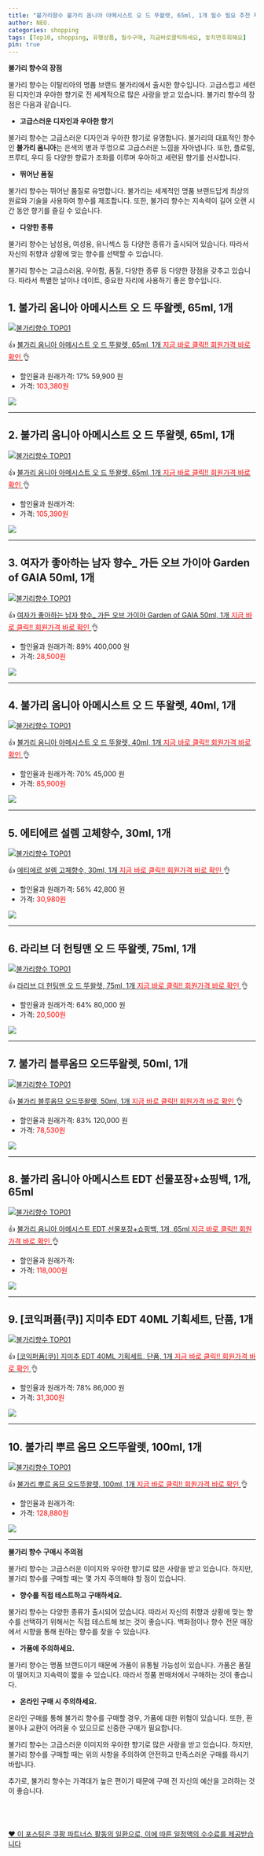 ```yaml
---
title: "불가리향수 불가리 옴니아 아메시스트 오 드 뚜왈렛, 65ml, 1개 필수 필요 추천 제품 비교 최저 가격 비교 장점 구매 후기 구매평"
author: NEO.
categories: shopping
tags: [Top10, shopping, 유행상품, 필수구매, 지금바로클릭하세요, 놓치면후회해요]
pin: true
---
```

**불가리 향수의 장점**

불가리 향수는 이탈리아의 명품 브랜드 불가리에서 출시한 향수입니다. 고급스럽고 세련된 디자인과 우아한 향기로 전 세계적으로 많은 사랑을 받고 있습니다. 불가리 향수의 장점은 다음과 같습니다.

* **고급스러운 디자인과 우아한 향기**

불가리 향수는 고급스러운 디자인과 우아한 향기로 유명합니다. 불가리의 대표적인 향수인 **불가리 옴니아**는 은색의 병과 뚜껑으로 고급스러운 느낌을 자아냅니다. 또한, 플로럴, 프루티, 우디 등 다양한 향료가 조화를 이루며 우아하고 세련된 향기를 선사합니다.

* **뛰어난 품질**

불가리 향수는 뛰어난 품질로 유명합니다. 불가리는 세계적인 명품 브랜드답게 최상의 원료와 기술을 사용하여 향수를 제조합니다. 또한, 불가리 향수는 지속력이 길어 오랜 시간 동안 향기를 즐길 수 있습니다.

* **다양한 종류**

불가리 향수는 남성용, 여성용, 유니섹스 등 다양한 종류가 출시되어 있습니다. 따라서 자신의 취향과 상황에 맞는 향수를 선택할 수 있습니다.

불가리 향수는 고급스러움, 우아함, 품질, 다양한 종류 등 다양한 장점을 갖추고 있습니다. 따라서 특별한 날이나 데이트, 중요한 자리에 사용하기 좋은 향수입니다.

   

## 1. 불가리 옴니아 아메시스트 오 드 뚜왈렛, 65ml, 1개

[![불가리향수 TOP01](https://thumbnail8.coupangcdn.com/thumbnails/remote/490x490ex/image/vendor_inventory/ce30/37828a50bb4884243d3b123cdc435fc0c5b1c5288b85b209edff50a2aeb7.jpg)](https://link.coupang.com/re/AFFSDP?lptag=AF3617701&subid=GithubCoopas&pageKey=1487906912&traceid=V0-153&itemId=2554116771&vendorItemId=87978801484)


👍 [불가리 옴니아 아메시스트 오 드 뚜왈렛, 65ml, 1개 <font color=red> 지금 바로 클릭!! 회원가격 바로 확인 </font> ](https://link.coupang.com/re/AFFSDP?lptag=AF3617701&subid=GithubCoopas&pageKey=1487906912&traceid=V0-153&itemId=2554116771&vendorItemId=87978801484) 👌 


- 할인율과 원래가격: 17%  59,900   원
- 가격: <span style='color:red'>103,380원</span>

[![](/discount_price.png)](https://link.coupang.com/re/AFFSDP?lptag=AF3617701&subid=GithubCoopas&pageKey=1487906912&traceid=V0-153&itemId=2554116771&vendorItemId=87978801484)

---


   

## 2. 불가리 옴니아 아메시스트 오 드 뚜왈렛, 65ml, 1개

[![불가리향수 TOP01](https://thumbnail6.coupangcdn.com/thumbnails/remote/490x490ex/image/vendor_inventory/2ca6/7f63be5da2ab63521ca6cf0d13c11c57f84fc1b72df072c958738881e88a.jpg)](https://link.coupang.com/re/AFFSDP?lptag=AF3617701&subid=GithubCoopas&pageKey=6740281973&traceid=V0-153&itemId=16269409996&vendorItemId=82947106741)


👍 [불가리 옴니아 아메시스트 오 드 뚜왈렛, 65ml, 1개 <font color=red> 지금 바로 클릭!! 회원가격 바로 확인 </font> ](https://link.coupang.com/re/AFFSDP?lptag=AF3617701&subid=GithubCoopas&pageKey=6740281973&traceid=V0-153&itemId=16269409996&vendorItemId=82947106741) 👌 


- 할인율과 원래가격: 
- 가격: <span style='color:red'>105,390원</span>

[![](/discount_price.png)](https://link.coupang.com/re/AFFSDP?lptag=AF3617701&subid=GithubCoopas&pageKey=6740281973&traceid=V0-153&itemId=16269409996&vendorItemId=82947106741)

---


   

## 3. 여자가 좋아하는 남자 향수_ 가든 오브 가이아 Garden of GAIA 50ml, 1개

[![불가리향수 TOP01](https://thumbnail10.coupangcdn.com/thumbnails/remote/490x490ex/image/vendor_inventory/ef65/5970ed445417442a10281bbc2ae36cc74daa75701a5a879852e855a04015.jpg)](https://link.coupang.com/re/AFFSDP?lptag=AF3617701&subid=GithubCoopas&pageKey=6460519502&traceid=V0-153&itemId=14058721528&vendorItemId=81593881091)


👍 [여자가 좋아하는 남자 향수_ 가든 오브 가이아 Garden of GAIA 50ml, 1개 <font color=red> 지금 바로 클릭!! 회원가격 바로 확인 </font> ](https://link.coupang.com/re/AFFSDP?lptag=AF3617701&subid=GithubCoopas&pageKey=6460519502&traceid=V0-153&itemId=14058721528&vendorItemId=81593881091) 👌 


- 할인율과 원래가격: 89%  400,000   원
- 가격: <span style='color:red'>28,500원</span>

[![](/discount_price.png)](https://link.coupang.com/re/AFFSDP?lptag=AF3617701&subid=GithubCoopas&pageKey=6460519502&traceid=V0-153&itemId=14058721528&vendorItemId=81593881091)

---


   

## 4. 불가리 옴니아 아메시스트 오 드 뚜왈렛, 40ml, 1개

[![불가리향수 TOP01](https://thumbnail8.coupangcdn.com/thumbnails/remote/490x490ex/image/vendor_inventory/ce30/37828a50bb4884243d3b123cdc435fc0c5b1c5288b85b209edff50a2aeb7.jpg)](https://link.coupang.com/re/AFFSDP?lptag=AF3617701&subid=GithubCoopas&pageKey=1487906912&traceid=V0-153&itemId=2554544618&vendorItemId=87978801470)


👍 [불가리 옴니아 아메시스트 오 드 뚜왈렛, 40ml, 1개 <font color=red> 지금 바로 클릭!! 회원가격 바로 확인 </font> ](https://link.coupang.com/re/AFFSDP?lptag=AF3617701&subid=GithubCoopas&pageKey=1487906912&traceid=V0-153&itemId=2554544618&vendorItemId=87978801470) 👌 


- 할인율과 원래가격: 70%  45,000   원
- 가격: <span style='color:red'>85,900원</span>

[![](/discount_price.png)](https://link.coupang.com/re/AFFSDP?lptag=AF3617701&subid=GithubCoopas&pageKey=1487906912&traceid=V0-153&itemId=2554544618&vendorItemId=87978801470)

---


   

## 5. 에티에르 설렘 고체향수, 30ml, 1개

[![불가리향수 TOP01](https://thumbnail6.coupangcdn.com/thumbnails/remote/490x490ex/image/retail/images/759798880691376-dc9c0952-91e2-41e1-a4e8-f03e1e61738b.jpg)](https://link.coupang.com/re/AFFSDP?lptag=AF3617701&subid=GithubCoopas&pageKey=6696816920&traceid=V0-153&itemId=15496435086&vendorItemId=82715776721)


👍 [에티에르 설렘 고체향수, 30ml, 1개 <font color=red> 지금 바로 클릭!! 회원가격 바로 확인 </font> ](https://link.coupang.com/re/AFFSDP?lptag=AF3617701&subid=GithubCoopas&pageKey=6696816920&traceid=V0-153&itemId=15496435086&vendorItemId=82715776721) 👌 


- 할인율과 원래가격: 56%  42,800   원
- 가격: <span style='color:red'>30,980원</span>

[![](/discount_price.png)](https://link.coupang.com/re/AFFSDP?lptag=AF3617701&subid=GithubCoopas&pageKey=6696816920&traceid=V0-153&itemId=15496435086&vendorItemId=82715776721)

---


   

## 6. 라리브 더 헌팅맨 오 드 뚜왈렛, 75ml, 1개

[![불가리향수 TOP01](https://thumbnail10.coupangcdn.com/thumbnails/remote/490x490ex/image/retail/images/2017/09/26/18/3/4957b1db-f03f-4e96-8010-6f794a270e39.jpg)](https://link.coupang.com/re/AFFSDP?lptag=AF3617701&subid=GithubCoopas&pageKey=38992365&traceid=V0-153&itemId=143350396&vendorItemId=3311431543)


👍 [라리브 더 헌팅맨 오 드 뚜왈렛, 75ml, 1개 <font color=red> 지금 바로 클릭!! 회원가격 바로 확인 </font> ](https://link.coupang.com/re/AFFSDP?lptag=AF3617701&subid=GithubCoopas&pageKey=38992365&traceid=V0-153&itemId=143350396&vendorItemId=3311431543) 👌 


- 할인율과 원래가격: 64%  80,000   원
- 가격: <span style='color:red'>20,500원</span>

[![](/discount_price.png)](https://link.coupang.com/re/AFFSDP?lptag=AF3617701&subid=GithubCoopas&pageKey=38992365&traceid=V0-153&itemId=143350396&vendorItemId=3311431543)

---


   

## 7. 불가리 블루옴므 오드뚜왈렛, 50ml, 1개

[![불가리향수 TOP01](https://thumbnail6.coupangcdn.com/thumbnails/remote/490x490ex/image/vendor_inventory/d623/991ac3b3ce10cd9238714633e44a64e48820332215d7f441a49c0c2d20df.jpg)](https://link.coupang.com/re/AFFSDP?lptag=AF3617701&subid=GithubCoopas&pageKey=88290133&traceid=V0-153&itemId=276400879&vendorItemId=87687980907)


👍 [불가리 블루옴므 오드뚜왈렛, 50ml, 1개 <font color=red> 지금 바로 클릭!! 회원가격 바로 확인 </font> ](https://link.coupang.com/re/AFFSDP?lptag=AF3617701&subid=GithubCoopas&pageKey=88290133&traceid=V0-153&itemId=276400879&vendorItemId=87687980907) 👌 


- 할인율과 원래가격: 83%  120,000   원
- 가격: <span style='color:red'>78,530원</span>

[![](/discount_price.png)](https://link.coupang.com/re/AFFSDP?lptag=AF3617701&subid=GithubCoopas&pageKey=88290133&traceid=V0-153&itemId=276400879&vendorItemId=87687980907)

---


   

## 8. 불가리 옴니아 아메시스트 EDT 선물포장+쇼핑백, 1개, 65ml

[![불가리향수 TOP01](https://thumbnail6.coupangcdn.com/thumbnails/remote/490x490ex/image/vendor_inventory/aa11/74a00b9fa2a70743c4e3933be50379a23e1c6463c16672416658abeeaf6e.jpg)](https://link.coupang.com/re/AFFSDP?lptag=AF3617701&subid=GithubCoopas&pageKey=151056378&traceid=V0-153&itemId=436109401&vendorItemId=87147895163)


👍 [불가리 옴니아 아메시스트 EDT 선물포장+쇼핑백, 1개, 65ml <font color=red> 지금 바로 클릭!! 회원가격 바로 확인 </font> ](https://link.coupang.com/re/AFFSDP?lptag=AF3617701&subid=GithubCoopas&pageKey=151056378&traceid=V0-153&itemId=436109401&vendorItemId=87147895163) 👌 


- 할인율과 원래가격: 
- 가격: <span style='color:red'>118,000원</span>

[![](/discount_price.png)](https://link.coupang.com/re/AFFSDP?lptag=AF3617701&subid=GithubCoopas&pageKey=151056378&traceid=V0-153&itemId=436109401&vendorItemId=87147895163)

---


   

## 9. [코익퍼퓸(쿠)] 지미추 EDT 40ML 기획세트, 단품, 1개

[![불가리향수 TOP01](https://thumbnail8.coupangcdn.com/thumbnails/remote/490x490ex/image/vendor_inventory/f3b0/864be2610445f0ecb2756b60686cdf8d8140c8427e10f659dc4939fe4bec.jpg)](https://link.coupang.com/re/AFFSDP?lptag=AF3617701&subid=GithubCoopas&pageKey=7693869503&traceid=V0-153&itemId=20581503877&vendorItemId=87612437905)


👍 [[코익퍼퓸(쿠)] 지미추 EDT 40ML 기획세트, 단품, 1개 <font color=red> 지금 바로 클릭!! 회원가격 바로 확인 </font> ](https://link.coupang.com/re/AFFSDP?lptag=AF3617701&subid=GithubCoopas&pageKey=7693869503&traceid=V0-153&itemId=20581503877&vendorItemId=87612437905) 👌 


- 할인율과 원래가격: 78%  86,000   원
- 가격: <span style='color:red'>31,300원</span>

[![](/discount_price.png)](https://link.coupang.com/re/AFFSDP?lptag=AF3617701&subid=GithubCoopas&pageKey=7693869503&traceid=V0-153&itemId=20581503877&vendorItemId=87612437905)

---


   

## 10. 불가리 뿌르 옴므 오드뚜왈렛, 100ml, 1개

[![불가리향수 TOP01](https://thumbnail7.coupangcdn.com/thumbnails/remote/490x490ex/image/vendor_inventory/4a6b/cc748b5977a95cdf8d706556d811f17710db7a93550b9dd58613744782c4.jpg)](https://link.coupang.com/re/AFFSDP?lptag=AF3617701&subid=GithubCoopas&pageKey=7330578980&traceid=V0-153&itemId=18819259365&vendorItemId=4178636525)


👍 [불가리 뿌르 옴므 오드뚜왈렛, 100ml, 1개 <font color=red> 지금 바로 클릭!! 회원가격 바로 확인 </font> ](https://link.coupang.com/re/AFFSDP?lptag=AF3617701&subid=GithubCoopas&pageKey=7330578980&traceid=V0-153&itemId=18819259365&vendorItemId=4178636525) 👌 


- 할인율과 원래가격: 
- 가격: <span style='color:red'>128,880원</span>

[![](/discount_price.png)](https://link.coupang.com/re/AFFSDP?lptag=AF3617701&subid=GithubCoopas&pageKey=7330578980&traceid=V0-153&itemId=18819259365&vendorItemId=4178636525)

---
**불가리 향수 구매시 주의점**

불가리 향수는 고급스러운 이미지와 우아한 향기로 많은 사랑을 받고 있습니다. 하지만, 불가리 향수를 구매할 때는 몇 가지 주의해야 할 점이 있습니다.

* **향수를 직접 테스트하고 구매하세요.**

불가리 향수는 다양한 종류가 출시되어 있습니다. 따라서 자신의 취향과 상황에 맞는 향수를 선택하기 위해서는 직접 테스트해 보는 것이 좋습니다. 백화점이나 향수 전문 매장에서 시향을 통해 원하는 향수를 찾을 수 있습니다.

* **가품에 주의하세요.**

불가리 향수는 명품 브랜드이기 때문에 가품이 유통될 가능성이 있습니다. 가품은 품질이 떨어지고 지속력이 짧을 수 있습니다. 따라서 정품 판매처에서 구매하는 것이 좋습니다.

* **온라인 구매 시 주의하세요.**

온라인 구매를 통해 불가리 향수를 구매할 경우, 가품에 대한 위험이 있습니다. 또한, 환불이나 교환이 어려울 수 있으므로 신중한 구매가 필요합니다.

불가리 향수는 고급스러운 이미지와 우아한 향기로 많은 사랑을 받고 있습니다. 하지만, 불가리 향수를 구매할 때는 위의 사항을 주의하여 안전하고 만족스러운 구매를 하시기 바랍니다.

추가로, 불가리 향수는 가격대가 높은 편이기 때문에 구매 전 자신의 예산을 고려하는 것이 좋습니다.<br><br><br><br><br> [ ❤  이 포스팅은 쿠팡 파트너스 활동의 일환으로, 이에 따른 일정액의 수수료를 제공받습니다](https://link.coupang.com/a/bcEFyh)